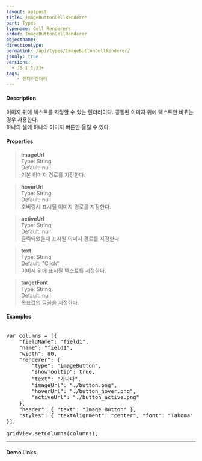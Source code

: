 ```yaml
---
layout: apipost
title: ImageButtonCellRenderer
part: Types
typename: Cell Renderers
order: ImageButtonCellRenderer
objectname: 
directiontype: 
permalink: /api/types/ImageButtonCellRenderer/
jsonly: true
versions:
  - JS 1.1.23+
tags:
    - 렌더러랜더러
---
```


#### Description

이미지 위에 텍스트를 지정할 수 있는 렌더러이다. 공통된 이미지 위에 텍스트만 바뀌는 경우 사용한다.  
하나의 셀에 하나의 이미지 버튼만 올릴 수 있다.  


#### Properties

> **imageUrl**  
> Type: String   
> Default: null   
> 기본 이미지 경로를 지정한다.  

> **hoverUrl**  
> Type: String  
> Default: null  
> 호버링시 표시될 이미지 경로를 지정한다.    

> **activeUrl**  
> Type: String  
> Default: null  
> 클릭되었을때 표시될 이미지 경로를 지정한다.    

> **text**  
> Type: String  
> Default: "Click"    
> 이미지 위에 표시될 텍스트를 지정한다.    

> **targetFont**  
> Type: String  
> Default: null  
> 목표값의 글꼴을 지정한다.  


#### Examples   

<pre class="prettyprint">

var columns = [{
    "fieldName": "field1",
    "name": "field1",
    "width": 80,
    "renderer": {
        "type": "imageButton",
        "showTooltip": true,
        "text": "가나다",
        "imageUrl": "./button.png",
        "hoverUrl": "./button_hover.png",
        "activeUrl": "./button_active.png"
    },     
    "header": { "text": "Image Button" },
    "styles": { "textAlignment": "center", "font": "Tahoma" }
}];

gridView.setColumns(columns);
</pre>

---

#### Demo Links


